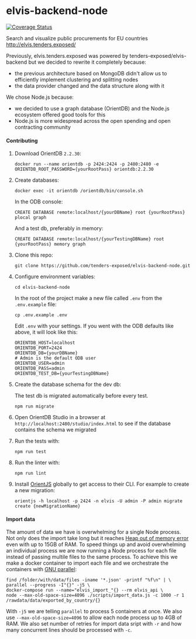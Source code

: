 # elvis-backend-node

[![Coverage Status](https://coveralls.io/repos/github/tenders-exposed/elvis-backend-node/badge.svg?branch=master)](https://coveralls.io/github/tenders-exposed/elvis-backend-node?branch=master)

Search and visualize public procurements for EU countries http://elvis.tenders.exposed/

Previously, elvis.tenders.exposed was powered by tenders-exposed/elvis-backend but we decided to rewrite it completely because:

* the previous architecture based on MongoDB didn't allow us to efficiently implement clustering and splitting nodes
* the data provider changed and the data structure along with it

We chose Node.js because:

* we decided to use a graph database (OrientDB) and the Node.js ecosystem offered good tools for this
* Node.js is more widespread across the open spending and open contracting community

#### Contributing

1. Download OrientDB `2.2.30`:

    `docker run --name orientdb -p 2424:2424 -p 2480:2480 -e ORIENTDB_ROOT_PASSWORD={yourRootPass} orientdb:2.2.30
`

2. Create databases:

    `docker exec -it orientdb /orientdb/bin/console.sh`

    In the ODB console:

    `CREATE DATABASE remote:localhost/{yourDBName} root {yourRootPass} plocal graph`

    And a test db, preferably in memory:

    `CREATE DATABASE remote:localhost/{yourTestingDBName} root {yourRootPass} memory graph`

3. Clone this repo:

    `git clone https://github.com/tenders-exposed/elvis-backend-node.git`

4. Configure environment variables:

    `cd elvis-backend-node`

    In the root of the project make a new file called `.env` from the `.env.example` file:

    `cp .env.example .env`

    Edit `.env` with your settings. If you went with the ODB defaults like above, it will look like this:

    ```
    ORIENTDB_HOST=localhost
    ORIENTDB_PORT=2424
    ORIENTDB_DB={yourDBName}
    # Admin is the default ODB user
    ORIENTDB_USER=admin
    ORIENTDB_PASS=admin
    ORIENTDB_TEST_DB={yourTestingDBName}
    ```

5. Create the database schema for the dev db:

    The test db is migrated automatically before every test.

    `npm run migrate`

6. Open OrientDB Studio in a browser at `http://localhost:2480/studio/index.html` to see if the database contains the schema we migrated

7. Run the tests with:

    `npm run test`

8. Run the linter with:

    `npm run lint`


9. Install [OrientJS](https://github.com/orientechnologies/orientjs) globally to get access to their CLI. For example to create a new migration:

    `orientjs -h localhost -p 2424 -n elvis -U admin -P admin migrate create {newMigrationName}`

#### Import data
The amount of data we have is overwhelming for a single Node process. Not only
does the import take long but it reaches [Heap out of memory error](https://stackoverflow.com/questions/38558989/node-js-heap-out-of-memory) even with up to 15GB of RAM.
To speed things up and avoid overwhelming an individual process we are now running a Node process for each
file instead of passing multile files to the same process.
To achieve this we make a docker container to import each file and we orchestrate the containers with [GNU parallel](https://www.gnu.org/software/parallel/man.html#DESCRIPTION):

```
find /folder/with/data/files -iname '*.json' -printf "%f\n" | \
parallel --progress -I"{}" -j5 \
docker-compose run --name="elvis_import_"{} --rm elvis_api \
node --max-old-space-size=4096 ./scripts/import_data.js -c 1000 -r 1 /rawdata/data/exported_by_country/{}
```

With `-j5` we are telling `parallel` to process 5 containers at once. We also
use `--max-old-space-size=4096` to allow each node process up to 4GB of RAM. We also set
number of retries for import data sript with `-r` and how many concurrent lines should
be processed with `-c`.
